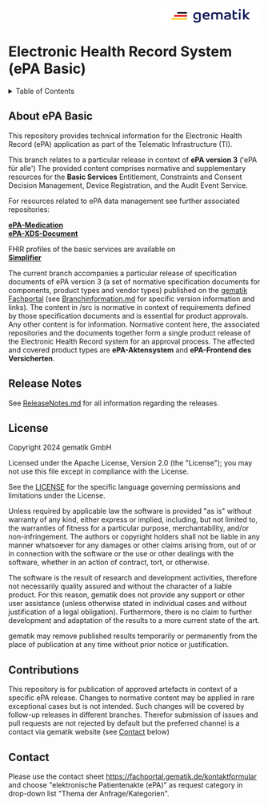 <img align="right" width="200" height="37" src="images/Gematik_Logo_Flag_With_Background.png"/> <br/>
  
# Electronic Health Record System (ePA Basic)

<details>
  <summary>Table of Contents</summary>
  <ol>
    <li><a href="#about-epa-basic">About ePA Basic </a></li>
    <li><a href="#release-notes">Release Notes</a></li>
    <li><a href="#license">License</a></li>
    <li><a href="#contributions">Contributions</a></li>
    <li><a href="#contact">Contact</a></li>
  </ol>
</details>

## About ePA Basic
This repository provides technical information for the Electronic Health Record (ePA) application as part of the Telematic Infrastructure (TI).

This branch relates to a particular release in context of **ePA version 3** ('ePA für alle') 
The provided content comprises normative and supplementary resources for the **Basic Services** Entitlement, Constraints and Consent Decision Management, Device Registration, and the Audit Event Service.

For resources related to ePA data management see further associated repositories:

[**ePA-Medication**](https://github.com/gematik/epa-medication/tree/ePA-3.0)</br>
[**ePA-XDS-Document**](https://github.com/gematik/epa-xds-document/tree/ePA-3.0)

FHIR profiles of the basic services are available on</br>
[**Simplifier**](https://simplifier.net/epa)

The current branch accompanies a particular release of specification documents of ePA version 3 (a set of normative specification documents for components, product types and vendor types) published on the [gematik Fachportal](https://fachportal.gematik.de/) (see [Branchinformation.md](./Branchinformation.md) for specific version information and links).
The content in /src is normative in context of requirements defined by those specification documents and is essential for product approvals. Any other content is for information. Normative content here, the associated repositories and the documents together form a single product release of the Electronic Health Record system for an approval process.
The affected and covered product types are **ePA-Aktensystem** and **ePA-Frontend des Versicherten**. 

## Release Notes
See [ReleaseNotes.md](./ReleaseNotes.md) for all information regarding the releases.

## License
 
Copyright 2024 gematik GmbH
 
Licensed under the Apache License, Version 2.0 (the "License"); you may not use this file except in compliance with the License.
 
See the [LICENSE](./LICENSE) for the specific language governing permissions and limitations under the License.
 
Unless required by applicable law the software is provided "as is" without warranty of any kind, either express or implied, including, but not limited to, the warranties of fitness for a particular purpose, merchantability, and/or non-infringement. The authors or copyright holders shall not be liable in any manner whatsoever for any damages or other claims arising from, out of or in connection with the software or the use or other dealings with the software, whether in an action of contract, tort, or otherwise.
 
The software is the result of research and development activities, therefore not necessarily quality assured and without the character of a liable product. For this reason, gematik does not provide any support or other user assistance (unless otherwise stated in individual cases and without justification of a legal obligation). Furthermore, there is no claim to further development and adaptation of the results to a more current state of the art.
 
gematik may remove published results temporarily or permanently from the place of publication at any time without prior notice or justification.


## Contributions

This repository is for publication of approved artefacts in context of a specific ePA release. Changes to normative content may be applied in rare exceptional cases but is not intended. Such changes will be covered by follow-up releases in different branches.
Therefor submission of issues and pull requests are not rejected by default but the preferred channel is a contact via gematik website (see <a href="#contact">Contact</a> below) 

## Contact

Please use the contact sheet https://fachportal.gematik.de/kontaktformular and choose "elektronische Patientenakte (ePA)" as request category in drop-down list "Thema der Anfrage/Kategorien".
